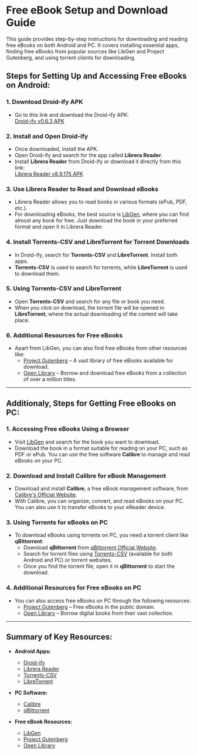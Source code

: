 # Free eBook Setup and Download Guide

This guide provides step-by-step instructions for downloading and reading free eBooks on both Android and PC. It covers installing essential apps, finding free eBooks from popular sources like LibGen and Project Gutenberg, and using torrent clients for downloading.

## Steps for Setting Up and Accessing Free eBooks on Android:

### 1. Download Droid-ify APK
- Go to this link and download the Droid-ify APK:  
  [Droid-ify v0.6.3 APK](https://github.com/Droid-ify/client/releases/download/v0.6.3/app-release.apk)

### 2. Install and Open Droid-ify
- Once downloaded, install the APK.  
- Open Droid-ify and search for the app called **Librera Reader**.  
- Install **Librera Reader** from Droid-ify or download it directly from this link:  
  [Librera Reader v8.9.175 APK](https://github.com/foobnix/LibreraReader/releases/download/8.9.175/Librera.Fdroid-8.9.175-arm64.apk)

### 3. Use Librera Reader to Read and Download eBooks
- Librera Reader allows you to read books in various formats (ePub, PDF, etc.).  
- For downloading eBooks, the best source is [LibGen](https://libgen.is), where you can find almost any book for free. Just download the book in your preferred format and open it in Librera Reader.

### 4. Install Torrents-CSV and LibreTorrent for Torrent Downloads
- In Droid-ify, search for **Torrents-CSV** and **LibreTorrent**. Install both apps.  
- **Torrents-CSV** is used to search for torrents, while **LibreTorrent** is used to download them.

### 5. Using Torrents-CSV and LibreTorrent
- Open **Torrents-CSV** and search for any file or book you need.  
- When you click on download, the torrent file will be opened in **LibreTorrent**, where the actual downloading of the content will take place.

### 6. Additional Resources for Free eBooks
- Apart from LibGen, you can also find free eBooks from other resources like:
  - [Project Gutenberg](https://www.gutenberg.org/) – A vast library of free eBooks available for download.
  - [Open Library](https://openlibrary.org/) – Borrow and download free eBooks from a collection of over a million titles.

---

## Additionaly, Steps for Getting Free eBooks on PC:

### 1. Accessing Free eBooks Using a Browser
- Visit [LibGen](https://libgen.is) and search for the book you want to download.  
- Download the book in a format suitable for reading on your PC, such as PDF or ePub. You can use the free software **Calibre** to manage and read eBooks on your PC.

### 2. Download and Install Calibre for eBook Management
- Download and install **Calibre**, a free eBook management software, from [Calibre's Official Website](https://calibre-ebook.com/download).
- With Calibre, you can organize, convert, and read eBooks on your PC. You can also use it to transfer eBooks to your eReader device.

### 3. Using Torrents for eBooks on PC
- To download eBooks using torrents on PC, you need a torrent client like **qBittorrent**:
  - Download **qBittorrent** from [qBittorrent Official Website](https://www.qbittorrent.org/download.php).
  - Search for torrent files using [Torrents-CSV](https://github.com/Alpha-90/torrents-csv) (available for both Android and PC) or torrent websites.
  - Once you find the torrent file, open it in **qBittorrent** to start the download.

### 4. Additional Resources for Free eBooks on PC
- You can also access free eBooks on PC through the following resources:
  - [Project Gutenberg](https://www.gutenberg.org/) – Free eBooks in the public domain.
  - [Open Library](https://openlibrary.org/) – Borrow digital books from their vast collection.

---

## Summary of Key Resources:
- **Android Apps:**
  - [Droid-ify](https://github.com/Droid-ify/client/releases)
  - [Librera Reader](https://github.com/foobnix/LibreraReader/releases)
  - [Torrents-CSV](https://github.com/Alpha-90/torrents-csv)
  - [LibreTorrent](https://github.com/proninyaroslav/libretorrent)

- **PC Software:**
  - [Calibre](https://calibre-ebook.com/download)
  - [qBittorrent](https://www.qbittorrent.org/download.php)

- **Free eBook Resources:**
  - [LibGen](https://libgen.is)
  - [Project Gutenberg](https://www.gutenberg.org/)
  - [Open Library](https://openlibrary.org/)

